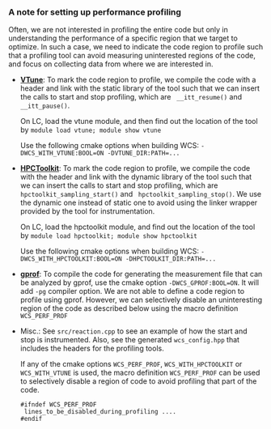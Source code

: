 ### A note for setting up performance profiling

 Often, we are not interested in profiling the entire code but only in
 understanding the performance of a specific region that we target to optimize.
 In such a case, we need to indicate the code region to profile such that a
 profiling tool can avoid measuring uninterested regions of the code, and
 focus on collecting data from where we are interested in.

 + [**VTune**]( https://software.intel.com/content/www/us/en/develop/tools/oneapi/components/vtune-profiler.html):
    To mark the code region to profile, we compile the code with a header
    and link with the static library of the tool such that we can insert the
    calls to start and stop profiling, which are
    ` __itt_resume()` and `__itt_pause()`.

    On LC, load the vtune module, and then find out the location of the tool by
      `module load vtune; module show vtune`

    Use the following cmake options when building WCS:
      `-DWCS_WITH_VTUNE:BOOL=ON -DVTUNE_DIR:PATH=...`

 + [**HPCToolkit**]( http://hpctoolkit.org):
    To mark the code region to profile, we compile the code with the header
    and link with the dynamic library of the tool such that we can insert the 
    calls to start and stop profiling, which are
    ` hpctoolkit_sampling_start()` and ` hpctoolkit_sampling_stop()`.
    We use the dynamic one instead of static one to avoid using the linker 
    wrapper provided by the tool for instrumentation.

    On LC, load the hpctoolkit module, and find out the location of the tool by
      `module load hpctoolkit; module show hpctoolkit`

    Use the following cmake options when building WCS:
      `-DWCS_WITH_HPCTOOLKIT:BOOL=ON -DHPCTOOLKIT_DIR:PATH=...`

 + [**gprof**]( https://hpc.llnl.gov/software/development-environment-software/gprof):
    To compile the code for generating the measurement file that can be
    analyzed by gprof, use the cmake option `-DWCS_GPROF:BOOL=ON`.
    It will add `-pg` compiler option.
    We are not able to define a code region to profile using gprof. However,
    we can selectively disable an uninteresting region of the code as described
    below using the macro definition `WCS_PERF_PROF`

 + Misc.: 
    See `src/reaction.cpp` to see an example of how the start and stop is
    instrumented. Also, see the generated `wcs_config.hpp` that includes
    the headers for the profiling tools.

    If any of the cmake options `WCS_PERF_PROF`, `WCS_WITH_HPCTOOLKIT`
    or `WCS_WITH_VTUNE` is used, the macro definition `WCS_PERF_PROF`
    can be used to selectively disable a region of code to avoid profiling that
    part of the code.

    ```
    #ifndef WCS_PERF_PROF
     lines_to_be_disabled_during_profiling ....
    #endif
    ```
